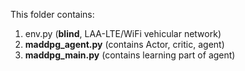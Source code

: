 This folder contains:
  1. env.py (**blind**, LAA-LTE/WiFi vehicular network)
  2. **maddpg_agent.py** (contains Actor, critic, agent)
  3. **maddpg_main.py**  (contains learning part of agent)
